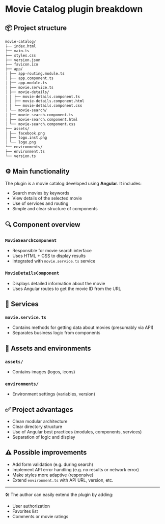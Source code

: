 # Movie Catalog plugin breakdown

## 📦 Project structure

```txt
movie-catalog/
├── index.html
├── main.ts
├── styles.css
├── version.json
├── favicon.ico
├── app/
│ ├── app-routing.module.ts
│ ├── app.component.ts
│ ├── app.module.ts
│ ├── movie.service.ts
│ ├── movie-details/
│ │ ├── movie-details.component.ts
│ │ ├── movie-details.component.html
│ │ └── movie-details.component.css
│ └── movie-search/
│ ├── movie-search.component.ts
│ ├── movie-search.component.html
│ └── movie-search.component.css
├── assets/
│ ├── facebook.png
│ ├── logo.inst.png
│ └── logo.png
└── environments/
├── environment.ts
└── version.ts
```

## ⚙️ Main functionality

The plugin is a movie catalog developed using **Angular**. It includes:
- Search movies by keywords
- View details of the selected movie
- Use of services and routing
- Simple and clear structure of components

## 🔍 Component overview

### `MovieSearchComponent`
- Responsible for movie search interface
- Uses HTML + CSS to display results
- Integrated with `movie.service.ts` service

### `MovieDetailsComponent`
- Displays detailed information about the movie
- Uses Angular routes to get the movie ID from the URL

## 📡 Services

### `movie.service.ts`
- Contains methods for getting data about movies (presumably via API)
- Separates business logic from components

## 📁 Assets and environments

### `assets/`
- Contains images (logos, icons)

### `environments/`
- Environment settings (variables, version)

## ✅ Project advantages

- Clean modular architecture
- Clear directory structure
- Use of Angular best practices (modules, components, services)
- Separation of logic and display

## ⚠️ Possible improvements

- Add form validation (e.g. during search)
- Implement API error handling (e.g. no results or network error)
- Make styles more adaptive (responsive)
- Extend `environment.ts` with API URL, version, etc.

---

🛠 The author can easily extend the plugin by adding:
- User authorization
- Favorites list
- Comments or movie ratings